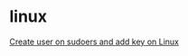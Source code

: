 # linux

[Create user on sudoers and add key on Linux](https://gist.github.com/cleberjamaral/3e4743abc3016d87e286876ec20ab050)


